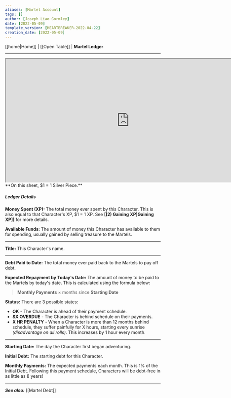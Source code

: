 ```yaml
---
aliases: [Martel Account]
tags: []
author: [Joseph Liao Gormley]
date: [2022-05-09]
template_version: [HEARTBREAKER-2022-04-22]
creation_date: [2022-05-09]
---
```

<!-- Home | Character Creation | -->
[[home|Home]] | [[Open Table]] | **Martel Ledger**
___
<iframe width="800" height="400"| src="https://docs.google.com/spreadsheets/d/e/2PACX-1vT8koqQI7UguyKc5hc3-NVz8z0aIPSHfpEtQYHasR1bUfS-MZbcsPiUatUkWHjBr2Vpw_Lext0cw2Xf/pubhtml?gid=670216080&amp;single=true&amp;widget=true&amp;headers=false"></iframe>
**On this sheet, $1 = 1 Silver Piece.**

##### Ledger Details
**Money Spent (XP):** The total money ever spent by this Character. This is also equal to that Character's XP, $1 = 1 XP. See **[[2) Gaining XP|Gaining XP]]** for more details.

**Available Funds:** The amount of money this Character has available to them for spending, usually gained by selling treasure to the Martels.

___

**Title:** This Character's name.

___

**Debt Paid to Date:** The total money ever paid back to the Martels to pay off debt.

**Expected Repayment by Today's Date:** The amount of money to be paid to the Martels by today's date. This is calculated using the formula below:

> **Monthly Payments** $\times$ months since **Starting Date**

**Status:** There are 3 possible states:
- **OK** - The Character is ahead of their payment schedule.
- **$X OVERDUE** - The Character is behind schedule on their payments.
- **X HR PENALTY** - When a Character is more than 12 months behind schedule, they suffer painfully for X hours, starting every sunrise *(disadvantage on all rolls)*. This increases by 1 hour every month.

___

**Starting Date:** The day the Character first began adventuring.

**Initial Debt:** The starting debt for this Character.

**Monthly Payments:** The expected payments each month. This is 1% of the Initial Debt. Following this payment schedule, Characters will be debt-free in as little as 8 years!

___
***See also:*** [[Martel Debt]]
<!--*References:*
*Source:* -->
<!-- Sources, read more, links, etc. -->
<!-- *Source: Entry by [[Mike Maxin]].* -->
<!-- Leave an empty line at the end, otherwise Exporter complains. -->
